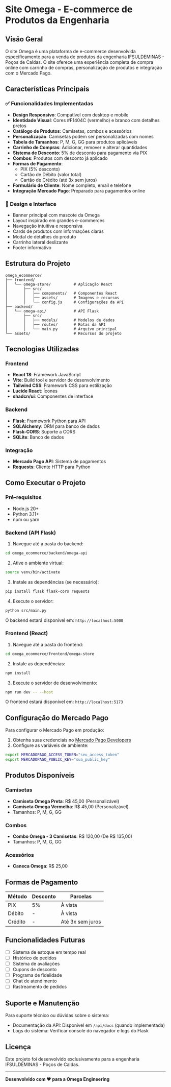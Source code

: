 # Site Omega - E-commerce de Produtos da Engenharia

## Visão Geral

O site Omega é uma plataforma de e-commerce desenvolvida especificamente para a venda de produtos da engenharia IFSULDEMINAS - Poços de Caldas. O site oferece uma experiência completa de compra online com carrinho de compras, personalização de produtos e integração com o Mercado Pago.

## Características Principais

### ✅ Funcionalidades Implementadas

- **Design Responsivo**: Compatível com desktop e mobile
- **Identidade Visual**: Cores #F1404C (vermelho) e branco com detalhes pretos
- **Catálogo de Produtos**: Camisetas, combos e acessórios
- **Personalização**: Camisetas podem ser personalizadas com nomes
- **Tabela de Tamanhos**: P, M, G, GG para produtos aplicáveis
- **Carrinho de Compras**: Adicionar, remover e alterar quantidades
- **Sistema de Desconto**: 5% de desconto para pagamento via PIX
- **Combos**: Produtos com desconto já aplicado
- **Formas de Pagamento**:
  - PIX (5% desconto)
  - Cartão de Débito (valor total)
  - Cartão de Crédito (até 3x sem juros)
- **Formulário de Cliente**: Nome completo, email e telefone
- **Integração Mercado Pago**: Preparado para pagamentos online

### 🎨 Design e Interface

- Banner principal com mascote da Omega
- Layout inspirado em grandes e-commerces
- Navegação intuitiva e responsiva
- Cards de produtos com informações claras
- Modal de detalhes do produto
- Carrinho lateral deslizante
- Footer informativo

## Estrutura do Projeto

```
omega_ecommerce/
├── frontend/
│   └── omega-store/          # Aplicação React
│       ├── src/
│       │   ├── components/   # Componentes React
│       │   ├── assets/       # Imagens e recursos
│       │   └── config.js     # Configurações da API
├── backend/
│   └── omega-api/            # API Flask
│       ├── src/
│       │   ├── models/       # Modelos de dados
│       │   ├── routes/       # Rotas da API
│       │   └── main.py       # Arquivo principal
└── assets/                   # Recursos do projeto
```

## Tecnologias Utilizadas

### Frontend
- **React 18**: Framework JavaScript
- **Vite**: Build tool e servidor de desenvolvimento
- **Tailwind CSS**: Framework CSS para estilização
- **Lucide React**: Ícones
- **shadcn/ui**: Componentes de interface

### Backend
- **Flask**: Framework Python para API
- **SQLAlchemy**: ORM para banco de dados
- **Flask-CORS**: Suporte a CORS
- **SQLite**: Banco de dados

### Integração
- **Mercado Pago API**: Sistema de pagamentos
- **Requests**: Cliente HTTP para Python

## Como Executar o Projeto

### Pré-requisitos
- Node.js 20+
- Python 3.11+
- npm ou yarn

### Backend (API Flask)

1. Navegue até a pasta do backend:
```bash
cd omega_ecommerce/backend/omega-api
```

2. Ative o ambiente virtual:
```bash
source venv/bin/activate
```

3. Instale as dependências (se necessário):
```bash
pip install flask flask-cors requests
```

4. Execute o servidor:
```bash
python src/main.py
```

O backend estará disponível em: `http://localhost:5000`

### Frontend (React)

1. Navegue até a pasta do frontend:
```bash
cd omega_ecommerce/frontend/omega-store
```

2. Instale as dependências:
```bash
npm install
```

3. Execute o servidor de desenvolvimento:
```bash
npm run dev -- --host
```

O frontend estará disponível em: `http://localhost:5173`

## Configuração do Mercado Pago

Para configurar o Mercado Pago em produção:

1. Obtenha suas credenciais no [Mercado Pago Developers](https://www.mercadopago.com.br/developers)
2. Configure as variáveis de ambiente:
```bash
export MERCADOPAGO_ACCESS_TOKEN="seu_access_token"
export MERCADOPAGO_PUBLIC_KEY="sua_public_key"
```

## Produtos Disponíveis

### Camisetas
- **Camiseta Omega Preta**: R$ 45,00 (Personalizável)
- **Camiseta Omega Vermelha**: R$ 45,00 (Personalizável)
- Tamanhos: P, M, G, GG

### Combos
- **Combo Omega - 3 Camisetas**: R$ 120,00 (De R$ 135,00)
- Tamanhos: P, M, G, GG

### Acessórios
- **Caneca Omega**: R$ 25,00

## Formas de Pagamento

| Método | Desconto | Parcelas |
|--------|----------|----------|
| PIX | 5% | À vista |
| Débito | - | À vista |
| Crédito | - | Até 3x sem juros |

## Funcionalidades Futuras

- [ ] Sistema de estoque em tempo real
- [ ] Histórico de pedidos
- [ ] Sistema de avaliações
- [ ] Cupons de desconto
- [ ] Programa de fidelidade
- [ ] Chat de atendimento
- [ ] Rastreamento de pedidos

## Suporte e Manutenção

Para suporte técnico ou dúvidas sobre o sistema:
- Documentação da API: Disponível em `/api/docs` (quando implementada)
- Logs do sistema: Verificar console do navegador e logs do Flask

## Licença

Este projeto foi desenvolvido exclusivamente para a engenharia IFSULDEMINAS - Poços de Caldas.

---

**Desenvolvido com ❤️ para a Omega Engineering**

